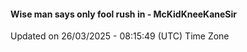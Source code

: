 #### Wise man says only fool rush in - McKidKneeKaneSir
Updated on 26/03/2025 - 08:15:49 (UTC) Time Zone
